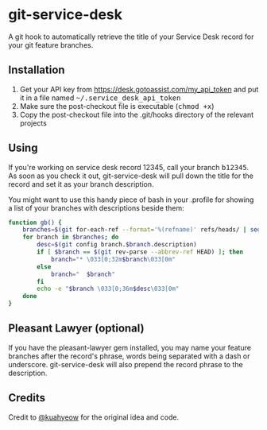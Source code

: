 # git-service-desk

A git hook to automatically retrieve the title of your Service Desk record for your git feature branches.

## Installation

1. Get your API key from https://desk.gotoassist.com/my_api_token and put it in a file named
   <tt>~/.service_desk_api_token</tt>
2. Make sure the post-checkout file is executable (<tt>chmod +x</tt>)
3. Copy the post-checkout file into the .git/hooks directory of the relevant projects

## Using

If you're working on service desk record 12345, call your branch <tt>b12345</tt>.  As soon as you check it out, git-service-desk will pull down the title for the record and set it as your branch description.

You might want to use this handy piece of bash in your .profile for showing a list of your branches with descriptions beside them:

```bash
function gb() {
    branches=$(git for-each-ref --format='%(refname)' refs/heads/ | sed 's|refs/heads/||')
    for branch in $branches; do
        desc=$(git config branch.$branch.description)
        if [ $branch == $(git rev-parse --abbrev-ref HEAD) ]; then
            branch="* \033[0;32m$branch\033[0m"
        else
            branch="  $branch"
        fi
        echo -e "$branch \033[0;36m$desc\033[0m"
    done
}
```

## Pleasant Lawyer (optional)

If you have the pleasant-lawyer gem installed, you may name your feature branches after the record's phrase, words being
separated with a dash or underscore.  git-service-desk will also prepend the record phrase to the description.

## Credits

Credit to [@kuahyeow](https://github.com/kuahyeow) for the original idea and code.
